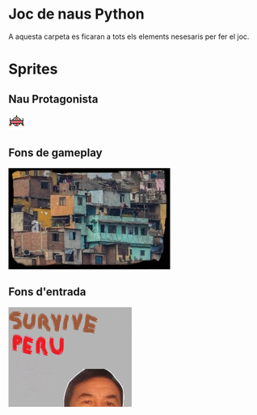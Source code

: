 # Joc de naus Python

A aquesta carpeta es ficaran a tots els elements nesesaris per fer el joc.

# Sprites
## Nau Protagonista
![Nau Protagonista](pixil-frame-0.png)
## Fons de gameplay
![Fons de pantalla](gameplay.png)
## Fons d'entrada
![Fons d'entrada](Opening.png)
